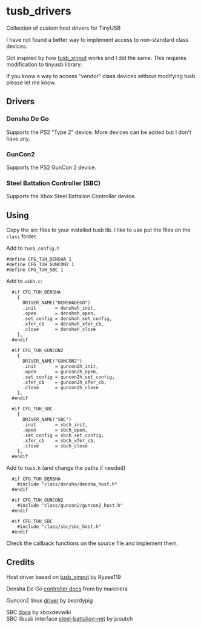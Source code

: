 # tusb_drivers
Collection of custom host drivers for TinyUSB

I have not found a better way to implement access to non-standard class devices.

Got inspired by how [tusb_xinput](https://github.com/Ryzee119/tusb_xinput) works and I did the same.
This requires modification to tinyusb library.

If you know a way to access "vendor" class devices without modifying tusb please let me know.

## Drivers

### Densha De Go
Supports the PS2 "Type 2" device. More devices can be added but I don't have any.

### GunCon2
Supports the PS2 GunCon 2 device.

### Steel Battalion Controller (SBC)
Supports the Xbox Steel Battalion Controller device.

## Using
Copy the src files to your installed tusb lib.
I like to use put the files on the `class` folder.


Add to `tusb_config.h`
```
#define CFG_TUH_DENSHA 1
#define CFG_TUH_GUNCON2 1
#define CFG_TUH_SBC 1
```

Add to `usbh.c`:
```
  #if CFG_TUH_DENSHA
    {
      DRIVER_NAME("DENSHADEGO")
      .init       = denshah_init,
      .open       = denshah_open,
      .set_config = denshah_set_config,
      .xfer_cb    = denshah_xfer_cb,
      .close      = denshah_close
    },
  #endif

  #if CFG_TUH_GUNCON2
    {
      DRIVER_NAME("GUNCON2")
      .init       = guncon2h_init,
      .open       = guncon2h_open,
      .set_config = guncon2h_set_config,
      .xfer_cb    = guncon2h_xfer_cb,
      .close      = guncon2h_close
    },
  #endif

  #if CFG_TUH_SBC
    {
      DRIVER_NAME("SBC")
      .init       = sbch_init,
      .open       = sbch_open,
      .set_config = sbch_set_config,
      .xfer_cb    = sbch_xfer_cb,
      .close      = sbch_close
    },
  #endif
```

Add to `tusb.h` (and change the paths if needed)
```
  #if CFG_TUH_DENSHA
    #include "class/densha/densha_host.h"
  #endif

  #if CFG_TUH_GUNCON2
    #include "class/guncon2/guncon2_host.h"
  #endif

  #if CFG_TUH_SBC
    #include "class/sbc/sbc_host.h"
  #endif
```

Check the callback functions on the source file and implement them.

## Credits
Host driver based on [tusb_xinput](https://github.com/Ryzee119/tusb_xinput) by Ryzee119

Densha De Go [controller docs](https://marcriera.github.io/ddgo-controller-docs) from by marcriera

Guncon2 linux [driver](https://github.com/beardypig/guncon2) by beardypig

SBC [docs](https://xboxdevwiki.net/Xbox_Input_Devices#bType_.3D_128:_Steel_Battalion) by xboxdevwiki<br/>
SBC libusb interface [steel-battalion-net](https://github.com/jcoutch/steel-battalion-net) by jcoutch